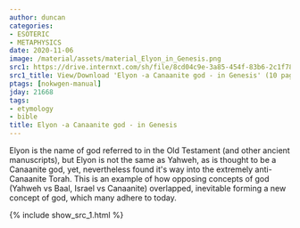 ```yaml
---
author: duncan
categories:
- ESOTERIC
- METAPHYSICS
date: 2020-11-06
image: /material/assets/material_Elyon_in_Genesis.png
src1: https://drive.internxt.com/sh/file/8cd04c9e-3a85-454f-83b6-2c1f78ac2473/e1fd570261e6a4f76f978c9eb366b388791f7935fc2cde987969aba427a2b723
src1_title: View/Download 'Elyon -a Canaanite god - in Genesis' (10 pages)
ptags: [nokwgen-manual]
jday: 21668
tags:
- etymology
- bible
title: Elyon -a Canaanite god - in Genesis
---
```


Elyon is the name of god referred to in the Old Testament (and other ancient manuscripts), but Elyon is not the same as Yahweh, as is thought to be a Canaanite god, yet, nevertheless found it's way into the extremely anti-Canaanite Torah.  This is an example of how opposing concepts of god (Yahweh vs Baal, Israel vs Canaanite) overlapped, inevitable forming a new concept of god, which many adhere to today.

<!--more-->

{% include show_src_1.html %}

